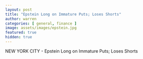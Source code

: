 ```yaml
---
layout: post
title: "Epstein Long on Immature Puts; Loses Shorts"
author: warren
categories: [ general, finance ]
image: assets/images/epstein.jpg
featured: true
hidden: true
---
```


NEW YORK CITY - Epstein Long on Immature Puts; Loses Shorts